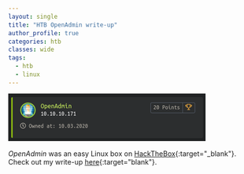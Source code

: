 ```yaml
---
layout: single
title: "HTB OpenAdmin write-up"
author_profile: true
categories: htb
classes: wide
tags:
  - htb
  - linux
---
```



![OpenAdmin on HTB](/assets/images/openadmin.png)

*OpenAdmin* was an easy Linux box on [HackTheBox](https://www.hackthebox.eu/){:target="_blank"}. Check out my write-up [here](https://github.com/Muemmelmoehre/write-ups/blob/master/openadmin.pdf){:target="blank"}.
